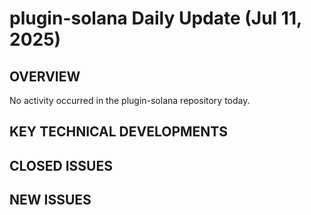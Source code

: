 # plugin-solana Daily Update (Jul 11, 2025)
## OVERVIEW 
No activity occurred in the plugin-solana repository today.

## KEY TECHNICAL DEVELOPMENTS

## CLOSED ISSUES

## NEW ISSUES